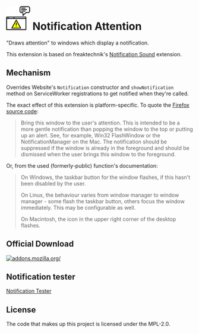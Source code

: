 # ![icon](images/Notification_Attention_Icon.svg) Notification Attention

"Draws attention" to windows which display a notification.

This extension is based on freaktechnik's [Notification Sound](https://github.com/freaktechnik/notification-sounds) extension.

## Mechanism

Overrides Website's `Notification` constructor and `showNotification` method on
ServiceWorker registrations to get notified when they're called.

The exact effect of this extension is platform-specific. To quote the [Firefox source code](https://github.com/mozilla/gecko-dev/blob/fb8d77331582639ea6848a61dd8ee812fac31b77/widget/nsIWidget.h#L1392-L1397):

> Bring this window to the user's attention.  This is intended to be a more
> gentle notification than popping the window to the top or putting up an
> alert.  See, for example, Win32 FlashWindow or the NotificationManager on
> the Mac.  The notification should be suppressed if the window is already
> in the foreground and should be dismissed when the user brings this window
> to the foreground.

Or, from the used (formerly-public) function's documentation:

> On Windows, the taskbar button for the window flashes, if this hasn't been disabled by the user.
>
> On Linux, the behaviour varies from window manager to window manager - some flash the taskbar button, others focus the window immediately. This may be configurable as well.
>
> On Macintosh, the icon in the upper right corner of the desktop flashes.

## Official Download

[![addons.mozilla.org/](https://addons.cdn.mozilla.net/static/img/addons-buttons/AMO-button_2.png)](https://addons.mozilla.org/firefox/addon/notification-attention/?utm_source=github&utm_content=readme)

## Notification tester

[Notification Tester](https://cybershadow.github.io/notification-attention/)

## License

The code that makes up this project is licensed under the MPL-2.0.
